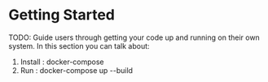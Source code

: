 # Getting Started
TODO: Guide users through getting your code up and running on their own system. In this section you can talk about:
1.	Install : docker-compose
2.	Run : docker-compose up --build
